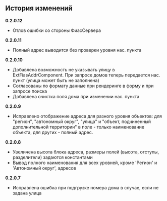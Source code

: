 ## История изменений

**0.2.0.12**
- Отлов ошибки со стороны ФиасСервера

**0.2.0.11**
- Полный адрес выводится без проверки уровня нас. пункта

**0.2.0.10**
- Добавлена возможность не указывать улицу в ExtFiasAddrComponent. При запросе домов теперь передается нас. пункт (улица может быть не заполнена)
- Согласованы по формату данные при рендеринге в форму и при запросе поиска
- Добавлена очистка поля дома при изменении нас. пункта

**0.2.0.9**
- Исправлено отображение адреса для разного уровня объектов: для "регион", "автономный округ", "улица" и "объект, подчиненный дополнительной территории" в поле - только наименование объекта, для других - полный адрес.

**0.2.0.8**
- Увеличена высота блока адреса, размеры полей (высота, отступы, разделители) задаются константами
- Вывод полного наименования для всех уровней, кроме 'Регион' и 'Автономный округ', адресов

**0.2.0.7**
- Исправлена ошибка при подгрузке номера дома в случае, если не задана улица